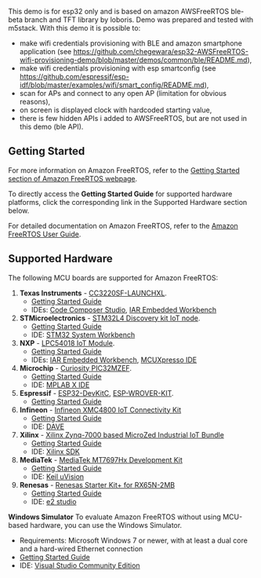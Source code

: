 This demo is for esp32 only and is based on amazon AWSFreeRTOS ble-beta branch and TFT library by loboris. Demo was prepared and tested with m5stack.
With this demo it is possible to:
- make wifi credentials provisioning with BLE and amazon smartphone application (see https://github.com/chegewara/esp32-AWSFreeRTOS-wifi-provisioning-demo/blob/master/demos/common/ble/README.md),
- make wifi credentials provisioning with esp smartconfig (see https://github.com/espressif/esp-idf/blob/master/examples/wifi/smart_config/README.md),
- scan for APs and connect to any open AP (limitation for obvious reasons),
- on screen is displayed clock with hardcoded starting value,
- there is few hidden APIs i added to AWSFreeRTOS, but are not used in this demo (ble API).

## Getting Started

For more information on Amazon FreeRTOS, refer to the [Getting Started section of Amazon FreeRTOS webpage](https://aws.amazon.com/freertos).

To directly access the **Getting Started Guide** for supported hardware platforms, click the corresponding link in the Supported Hardware section below.

For detailed documentation on Amazon FreeRTOS, refer to the [Amazon FreeRTOS User Guide](https://aws.amazon.com/documentation/freertos).

## Supported Hardware

The following MCU boards are supported for Amazon FreeRTOS:
1. **Texas Instruments** - [CC3220SF-LAUNCHXL](http://www.ti.com/tool/cc3220sf-launchxl).
    * [Getting Started Guide](https://docs.aws.amazon.com/freertos/latest/userguide/getting_started_ti.html)
    * IDEs: [Code Composer Studio](http://www.ti.com/tools-software/ccs.html), [IAR Embedded Workbench](https://www.iar.com/iar-embedded-workbench/partners/texas-instruments)
2. **STMicroelectronics** - [STM32L4 Discovery kit IoT node](http://www.st.com/en/evaluation-tools/b-l475e-iot01a.html).
    * [Getting Started Guide](https://docs.aws.amazon.com/freertos/latest/userguide/getting_started_st.html)
    * IDE: [STM32 System Workbench](http://openstm32.org/HomePage)
3. **NXP** - [LPC54018 IoT Module](http://www.nxp.com/LPC-AWS-Module).
    * [Getting Started Guide](https://docs.aws.amazon.com/freertos/latest/userguide/getting_started_nxp.html)
    * IDEs: [IAR Embedded Workbench](https://www.iar.com/iar-embedded-workbench/partners/nxp), [MCUXpresso IDE](https://www.nxp.com/mcuxpresso/ide/download)
4. **Microchip** - [Curiosity PIC32MZEF](http://www.microchipdirect.com/product/search/all/dm320104-BNDL).
    * [Getting Started Guide](https://docs.aws.amazon.com/freertos/latest/userguide/getting_started_mch.html)
    * IDE: [MPLAB X IDE](http://www.microchip.com/mplab/mplab-x-ide)
5. **Espressif** - [ESP32-DevKitC](https://www.espressif.com/en/products/hardware/esp32-devkitc/overview), [ESP-WROVER-KIT](https://www.espressif.com/en/products/hardware/esp-wrover-kit/overview).
    * [Getting Started Guide](https://docs.aws.amazon.com/freertos/latest/userguide/getting_started_espressif.html)
6. **Infineon** - [Infineon XMC4800 IoT Connectivity Kit](https://www.infineon.com/connectivitykit)
    * [Getting Started Guide](https://docs.aws.amazon.com/freertos/latest/userguide/getting_started_infineon.html)
    * IDE: [DAVE](https://infineoncommunity.com/dave-download_ID645)
7. **Xilinx** - [Xilinx Zynq-7000 based MicroZed Industrial IoT Bundle](http://www.zedboard.org/product/microzed-iiot-bundle-afreertos)
    * [Getting Started Guide](https://docs.aws.amazon.com/freertos/latest/userguide/getting_started_xilinx.html)
    * IDE: [Xilinx SDK](https://www.xilinx.com/products/design-tools/embedded-software/sdk.html)
8. **MediaTek** - [MediaTek MT7697Hx Development Kit](https://www.mediatek.com/products/smartHome/mt7697h)
    * [Getting Started Guide](https://docs.aws.amazon.com/freertos/latest/userguide/getting_started_mediatek.html)
    * IDE: [Keil uVision](http://www2.keil.com/mdk5/install/)
9. **Renesas** - [Renesas Starter Kit+ for RX65N-2MB](https://www.renesas.com/us/en/products/software-tools/boards-and-kits/renesas-starter-kits/renesas-starter-kitplus-for-rx65n-2mb.html)
    * [Getting Started Guide](https://docs.aws.amazon.com/freertos/latest/userguide/getting_started_renesas.html)
    * IDE: [e2 studio](https://www.renesas.com/us/en/products/software-tools/tools/ide/e2studio.html)

**Windows Simulator**
To evaluate Amazon FreeRTOS without using MCU-based hardware, you can use the Windows Simulator.
* Requirements: Microsoft Windows 7 or newer, with at least a dual core and a hard-wired Ethernet connection
* [Getting Started Guide](https://docs.aws.amazon.com/freertos/latest/userguide/getting_started_windows.html)
* IDE: [Visual Studio Community Edition](https://www.visualstudio.com/downloads/)
